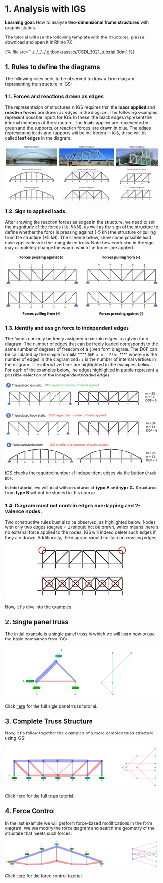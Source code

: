 # 1. Analysis with IGS

**Learning goal:** How to analyse **two-dimensional frame structures** with graphic statics.

The tutorial will use the following template with the structures, please download and open it in Rhino 7.0:

{% file src="../../../../.gitbook/assets/CSDI_2021_tutorial.3dm" %}

## 1. Rules to define the diagrams

The following rules need to be observed to draw a form diagram representing the structure in IGS:

### **1.1. Forces and reactions drawn as edges**&#x20;

The representation of structures in IGS requires that the **loads applied** and **reaction forces** are drawn as edges in the diagram. The following examples represent possible inputs for IGS. In these, the black edges represent the internal members of the structure. The loads applied are represented in green and the supports, or reaction forces, are drawn in blue. The edges representing loads and supports will be indifferent in IGS, these will be called **leaf edges** in the diagram.

![](<../../../../.gitbook/assets/image (231).png>)

### **1.2. Sign to applied loads.**

After drawing the reaction forces as edges in the structure, we need to set the magnitude of the forces (i.e. 5 kN), as well as the sign of the structure to define whether the force is pressing against (-5 kN) the structure or pulling from the structure (+5 kN). The scheme below, show some possible load case applications in the triangulated truss. Note how confusion in the sign may completely change the way in which the forces are applied.

![](<../../../../.gitbook/assets/image (176).png>)

### **1.3. Identify and assign force to independent edges**

The forces can only be freely assigned to certain edges in a given form diagram. The number of edges that can be freely loaded corresponds to the same number of degrees of freedom of a given form diagram. The DOF can be calculated by the simple formula **** `DOF = m - 2*ni` **** where `m` is the number of edges in the diagram and `ni` is the number of internal vertices in the diagram. The internal vertices are highlighted in the examples below. For each of the examples below, the edges highlighted in purple represent a possible selection of the independent/loaded edges:

![](<../../../../.gitbook/assets/image (152).png>)

IGS checks the required number of independent edges via the button `Check DOF`.&#x20;

In this tutorial, we will deal with structures of **type A** and **type C.** Structures from **type B** will not be studied in this course.

### **1.4. Diagram must not contain edges overlapping and 2-valence nodes.**

Two constructive rules bust also be observed, as highlighted below. Nodes with only two edges (degree = 2) should not be drawn, which means there's no external force applied to the nodes. IGS will indeed delete such edges if they are drawn. Additionally, the diagram should contain no crossing edges.&#x20;

![](<../../../../.gitbook/assets/image (188).png>)

Now, let's dive into the examples.

## **2. Single panel truss**

The initial example is a single panel truss in which we will learn how to use the basic commands from IGS:

![](<../../../../.gitbook/assets/image (390).png>)

Click [here](1.1.-single-panel.md) for the full sigle panel truss tutorial.

## **3. Complete Truss Structure**

Now, let's follow together the examples of a more complex truss structure using IGS:

![](<../../../../.gitbook/assets/image (112).png>)

Click [here](1.2.-complete-truss.md) for the full truss tutorial.

## **4. Force Control**

In the last example we will perform force-based modifications in the form diagram. We will modify the force diagram and search the geometry of the structure that meets such forces:

![](<../../../../.gitbook/assets/image (118).png>)

Click [here](1.3.-force-control.md) for the force control tutorial.
